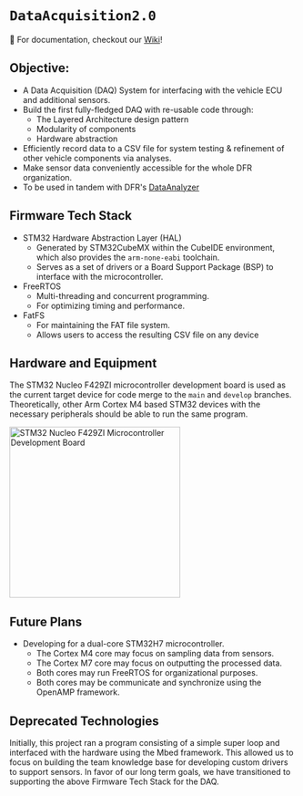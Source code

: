 # `DataAcquisition2.0`
🏁 For documentation, checkout our [Wiki](https://github.com/DallasFormulaRacing/DataAcquisition2.0/wiki)!

## Objective:
- A Data Acquisition (DAQ) System for interfacing with the vehicle ECU and additional sensors.
- Build the first fully-fledged DAQ with re-usable code through:
    - The Layered Architecture design pattern
    - Modularity of components
    - Hardware abstraction
- Efficiently record data to a CSV file for system testing & refinement of other vehicle components via analyses.
- Make sensor data conveniently accessible for the whole DFR organization.
- To be used in tandem with DFR's [DataAnalyzer](https://github.com/DallasFormulaRacing/DataAnalyzer)

## Firmware Tech Stack
- STM32 Hardware Abstraction Layer (HAL)
  - Generated by STM32CubeMX within the CubeIDE environment, which also provides the `arm-none-eabi` toolchain.
  - Serves as a set of drivers or a Board Support Package (BSP) to interface with the microcontroller.
- FreeRTOS
  - Multi-threading and concurrent programming.
  - For optimizing timing and performance.
- FatFS
  - For maintaining the FAT file system.
  - Allows users to access the resulting CSV file on any device

## Hardware and Equipment
The STM32 Nucleo F429ZI microcontroller development board is used as the current target device for code merge to the `main` and `develop` branches. Theoretically, other Arm Cortex M4 based STM32 devices with the necessary peripherals should be able to run the same program.

<img src="https://www.st.com/bin/ecommerce/api/image.PF262637.en.feature-description-include-personalized-no-cpn-medium.jpg" alt="STM32 Nucleo F429ZI Microcontroller Development Board" width="300">

## Future Plans
- Developing for a dual-core STM32H7 microcontroller.
  - The Cortex M4 core may focus on sampling data from sensors.
  - The Cortex M7 core may focus on outputting the processed data.
  - Both cores may run FreeRTOS for organizational purposes.
  - Both cores may be communicate and synchronize using the OpenAMP framework.

## Deprecated Technologies
Initially, this project ran a program consisting of a simple super loop and interfaced with the hardware using the Mbed framework. This allowed us to focus on building the team knowledge base for developing custom drivers to support sensors. In favor of our long term goals, we have transitioned to supporting the above Firmware Tech Stack for the DAQ.